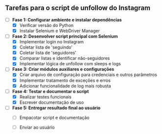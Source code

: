 ## Tarefas para o script de unfollow do Instagram

- [ ] **Fase 1: Configurar ambiente e instalar dependências**
  - [x] Verificar versão do Python
  - [x] Instalar Selenium e WebDriver Manager

- [ ] **Fase 2: Desenvolver script principal com Selenium**
  - [x] Implementar login no Instagram
  - [x] Coletar lista de 'seguindo'
  - [x] Coletar lista de 'seguidores'
  - [x] Comparar listas e identificar não-seguidores
  - [x] Implementar lógica de unfollow com sleeps e logs

- [ ] **Fase 3: Criar módulos auxiliares e configurações**
  - [x] Criar arquivo de configuração para credenciais e outros parâmetros
  - [x] Implementar tratamento de exceções e erros
  - [x] Adicionar funcionalidade de log mais robusta

- [ ] **Fase 4: Testar e documentar o script**
  - [x] Realizar testes funcionais
  - [x] Escrever documentação de uso

- [ ] **Fase 5: Entregar resultado final ao usuário**
  - [ ] Empacotar script e documentação
  - [ ] Enviar ao usuário

